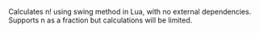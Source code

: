 Calculates n! using swing method in Lua, with no external dependencies. Supports n as a fraction but calculations will be limited. 

